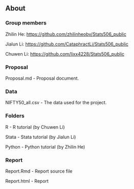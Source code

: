 ## About
### Group members

Zhilin He: https://github.com/zhilinheobv/Stats506_public

Jialun Li: https://github.com/CataphractLi/Stats506_public

Chuwen Li: https://github.com/lixx4228/Stats506_public

### Proposal

Proposal.md - Proposal document.

### Data

NIFTY50_all.csv - The data used for the project.

### Folders

R - R tutorial (by Chuwen Li)

Stata - Stata tutorial (by Jialun Li)

Python - Python tutorial (by Zhilin He)

### Report

Report.Rmd - Report source file

Report.html - Report